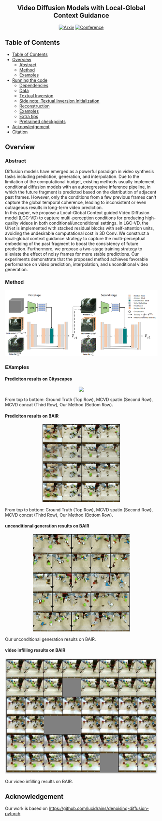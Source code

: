 <div align="center">    

## Video Diffusion Models with Local-Global Context Guidance

[![Arxiv](http://img.shields.io/badge/Arxiv-2302.10663-B31B1B.svg)](https://arxiv.org/abs/2302.10663)
[![Conference](http://img.shields.io/badge/CVPR-2023-4b44ce.svg)](https://arxiv.org/abs/2302.10663)
</div>


## Table of Contents

- [Table of Contents](#table-of-contents)
- [Overview](#overview)
  * [Abstract](#abstract)
  * [Method](#method)
  * [Examples](#examples)
- [Running the code](#running-the-code)
  * [Dependencies](#dependencies)
  * [Data](#data)
  * [Textual Inversion](#textual-inversion)
  * [Side note: Textual Inversion Initialization](#side-note--textual-inversion-initialization)
  * [Reconstruction](#reconstruction)
  * [Examples](#examples-1)
  * [Extra tips](#extra-tips)
  * [Pretrained checkpoints](#pretrained-checkpoints)
- [Acknowledgement](#acknowledgement)
- [Citation](#citation)


## Overview

### Abstract
Diffusion models have emerged as a powerful paradigm in video synthesis tasks including prediction, generation, and interpolation. Due to the limitation of the computational budget, existing methods usually implement conditional diffusion models with an autoregressive inference pipeline, in which the future fragment is predicted based on the distribution of adjacent past frames. However, only the conditions from a few previous frames can't capture the global temporal coherence, leading to inconsistent or even outrageous results in long-term video prediction.  
In this paper, we propose a Local-Global Context guided Video Diffusion model (LGC-VD) to capture multi-perception conditions for producing high-quality videos in both conditional/unconditional settings. In LGC-VD, the UNet is implemented with stacked residual blocks with self-attention units, avoiding the undesirable computational cost in 3D Conv. We construct a local-global context guidance strategy to capture the multi-perceptual embedding of the past fragment to boost the consistency of future prediction. Furthermore, we propose a two-stage training strategy to alleviate the effect of noisy frames for more stable predictions. Our experiments demonstrate that the proposed method achieves favorable performance on video prediction, interpolation, and unconditional video generation. 
### Method
<div align=center><img src="assets/diagram.png"></div>

### EXamples
#### Prediciton results on Cityscapes
<div align=center><img src="assets/city_prediction.gif"></div>

From top to bottom: Ground Truth (Top Row), MCVD spatin (Second Row), MCVD concat (Third Row), Our Method (Bottom Row).
#### Prediciton results on BAIR
<div align=center><img src="assets/bair_prediction.gif"></div>

From top to bottom: Ground Truth (Top Row), MCVD spatin (Second Row), MCVD concat (Third Row), Our Method (Bottom Row).
#### unconditional generation results on BAIR
<div align=center><img src="assets/bair_generation.gif"></div>

Our unconditional generation results on BAIR.
#### video infilling results on BAIR
<div align=center><img src="assets/bair_infilling.png"></div>

Our video infilling results on BAIR.

## Acknowledgement
Our work is based on https://github.com/lucidrains/denoising-diffusion-pytorch



